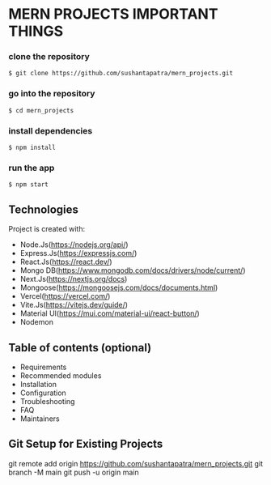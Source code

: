 # MERN PROJECTS IMPORTANT THINGS

### clone the repository
```$ git clone https://github.com/sushantapatra/mern_projects.git```

### go into the repository
```$ cd mern_projects```
### install dependencies
```$ npm install ```
### run the app
``` $ npm start ```

## Technologies
Project is created with:
* Node.Js(https://nodejs.org/api/)
* Express.Js(https://expressjs.com/)
* React.Js(https://react.dev/)
* Mongo DB(https://www.mongodb.com/docs/drivers/node/current/)
* Next.Js(https://nextjs.org/docs)
* Mongoose(https://mongoosejs.com/docs/documents.html)
* Vercel(https://vercel.com/)
* Vite.Js(https://vitejs.dev/guide/)
* Material UI(https://mui.com/material-ui/react-button/)
* Nodemon

## Table of contents (optional)

- Requirements
- Recommended modules
- Installation
- Configuration
- Troubleshooting
- FAQ
- Maintainers


## Git Setup for Existing Projects
git remote add origin https://github.com/sushantapatra/mern_projects.git
git branch -M main
git push -u origin main